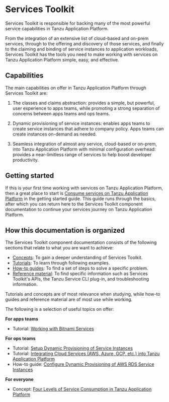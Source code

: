 # Services Toolkit

Services Toolkit is responsible for backing many of the most powerful service capabilities in
Tanzu Application Platform.

From the integration of an extensive list of cloud-based and on-prem services, through to the offering
and discovery of those services, and finally to the claiming and binding of service instances to
application workloads, Services Toolkit has the tools you need to make working with services on
Tanzu Application Platform simple, easy, and effective.

## <a id="capabilities"></a>Capabilities

The main capabilities on offer in Tanzu Application Platform through Services Toolkit are:

1. The classes and claims abstraction: provides a simple, but powerful, user experience to apps teams,
while promoting a strong separation of concerns between apps teams and ops teams.

1. Dynamic provisioning of service instances: enables apps teams to create service
instances that adhere to company policy. Apps teams can create instances on-demand as needed.

1. Seamless integration of almost any service, cloud-based or on-prem, into Tanzu Application Platform
with minimal configuration overhead: provides a near-limitless range of services to help boost
developer productivity.

## <a id="getting-started"></a>Getting started

If this is your first time working with services on Tanzu Application Platform,
then a great place to start is
[Consume services on Tanzu Application Platform](../getting-started/consume-services.hbs.md)
in the getting started guide.
This guide runs through the basics, after which you can return here to the Services Toolkit
component documentation to continue your services journey on Tanzu Application Platform.

## <a id="organization"></a>How this documentation is organized

The Services Toolkit component documentation consists of the following sections that relate to what
you are want to achieve:

* [Concepts](concepts/index.hbs.md): To gain a deeper understanding of Services Toolkit.
* [Tutorials](tutorials/index.hbs.md): To learn through following examples.
* [How-to guides](how-to-guides/index.hbs.md): To find a set of steps to solve a specific problem.
* [Reference material](reference/index.hbs.md): To find specific information such as Services Toolkit's
APIs, the Tanzu Service CLI plug-in, and troubleshooting information.

Tutorials and concepts are of most relevance when studying, while how-to guides and reference material
are of most use while working.

The following is a selection of useful topics on offer:

**For apps teams**

* Tutorial: [Working with Bitnami Services](./tutorials/working-with-the-bitnami-services.hbs.md)

**For ops teams**

* Tutorial: [Setup Dynamic Provisioning of Service Instances](./tutorials/setup-dynamic-provisioning.hbs.md)
* Tutorial: [Integrating Cloud Services (AWS, Azure, GCP, etc.) into Tanzu Application Platform](./tutorials/integrate-cloud-services-aws-azure-gcp-into-tap.hbs.md)
* How-to guide: [Configure Dynamic Provisioning of AWS RDS Service Instances](./how-to-guides/configure-dynamic-provisioning-rds.hbs.md)

**For everyone**

* Concept: [Four Levels of Service Consumption in Tanzu Application Platform](./concepts/four-levels-of-service-consumption.hbs.md)
